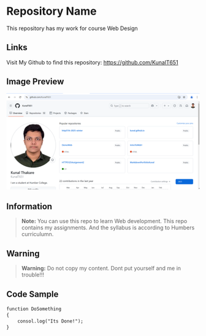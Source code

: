 # Repository Name

This repository has my work for course Web Design

## Links
Visit My Github to find this repository: https://github.com/KunalT651

## Image Preview
![Look at my repo](KunalsRepo.png)

## Information
> **Note:** You can use this repo to learn Web development. This repo contains my assignments. And the syllabus is according to Humbers curriculumn.

## Warning
> **Warning:** Do not copy my content. Dont put yourself and me in trouble!!!

## Code Sample
```javascrit
function DoSomething
{
    consol.log("Its Done!");
}
